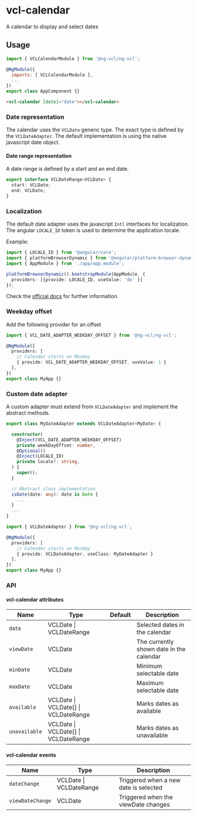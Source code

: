 # vcl-calendar

A calendar to display and select dates

## Usage

```js
import { VCLCalendarModule } from '@ng-vcl/ng-vcl';

@NgModule({
  imports: [ VCLCalendarModule ],
  ...
})
export class AppComponent {}
```

```html
<vcl-calendar [date]="date"></vcl-calendar>
```

### Date representation

The calendar uses the `VCLDate` generic type. The exact type is defined by the `VCLDateAdapter`.
The default implementation is using the native javascript date object.


#### Date range representation

A date range is defined by a start and an end date.

```ts
export interface VCLDateRange<VCLDate> {
  start: VCLDate;
  end: VCLDate;
}
```

### Localization

The default date adapter uses the javascript `Intl` interfaces for localization.
The angular `LOCALE_ID` token is used to determine the application locale.

Example:
```ts
import { LOCALE_ID } from '@angular/core';
import { platformBrowserDynamic } from '@angular/platform-browser-dynamic';
import { AppModule } from './app/app.module';

platformBrowserDynamic().bootstrapModule(AppModule, {
  providers: [{provide: LOCALE_ID, useValue: 'de' }]
});
```

Check the [official docs](https://angular.io/guide/i18n) for further information.


### Weekday offset

Add the following provider for an offset

```ts
import { VCL_DATE_ADAPTER_WEEKDAY_OFFSET } from '@ng-vcl/ng-vcl';

@NgModule({
  providers: [
    // Calendar starts on Monday
    { provide: VCL_DATE_ADAPTER_WEEKDAY_OFFSET, useValue: 1 }
  ],
})
export class MyApp {}
```

### Custom date adapter

A custom adapter must extend from `VCLDateAdapter` and implement the abstract methods.

```ts
export class MyDateAdapter extends VCLDateAdapter<MyDate> {

  constructor(
    @Inject(VCL_DATE_ADAPTER_WEEKDAY_OFFSET)
    private weekDayOffset: number,
    @Optional()
    @Inject(LOCALE_ID)
    private locale?: string,
  ) {
    super();
  }

  // Abstract class implementation
  isDate(date: any): date is Date {
    ...
  }
  ...
}
```

```ts
import { VCLDateAdapter } from '@ng-vcl/ng-vcl';

@NgModule({
  providers: [
    // Calendar starts on Monday
    { provide: VCLDateAdapter, useClass: MyDateAdapter }
  ],
})
export class MyApp {}
```



### API

#### vcl-calendar attributes

Name            | Type                                            | Default | Description
--------------- | -------                                         | ------- | -----------------------------------------------
`date`          | VCLDate \| VCLDateRange<VCLDate>                |         | Selected dates in the calendar
`viewDate`      | VCLDate                                         |         | The currently shown date in the calendar 
`minDate`       | VCLDate                                         |         | Minimum selectable date
`maxDate`       | VCLDate                                         |         | Maximum selectable date
`available`     | VCLDate \| VCLDate[] \| VCLDateRange<VCLDate>   |         | Marks dates as available
`unavailable`   | VCLDate \| VCLDate[] \| VCLDateRange<VCLDate>   |         | Marks dates as unavailable

#### vcl-calendar events
Name                | Type                                  | Description
---------------     | -------                               | -----------------------------------------------
`dateChange`        | VCLDate \| VCLDateRange<VCLDate>      | Triggered when a new date is selected
`viewDateChange`    | VCLDate                               | Triggered when the viewDate changes


